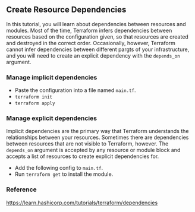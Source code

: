 ## Create Resource Dependencies
In this tutorial, you will learn about dependencies between resources and modules. Most of the time, Terraform infers dependencies between resources based on the configuration given, so that resources are created and destroyed in the correct order. Occasionally, however, Terraform cannot infer dependencies between different pargts of your infrastructure, and you will need to create an explicit dependency with the `depends_on` argument.

### Manage implicit dependencies
- Paste the configuration into a file named `main.tf`.
- `terraform init`
- `terraform apply`

### Manage explicit dependencies
Implicit dependencies are the primary way that Terraform understands the relationships between your resources. Sometimes there are dependencies between resources that are not visible to Terraform, however. The `depends_on` argument is accepted by any resource or module block and accepts a list of resources to create explicit dependencies for.
- Add the following config to `main.tf`.
- Run `terraform get` to install the module.

### Reference
https://learn.hashicorp.com/tutorials/terraform/dependencies